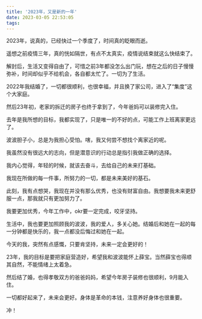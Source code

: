 ```yaml
---
title: '2023年，又是新的一年'
date: 2023-03-05 22:53:05
tags:
---
```

2023年，说真的，已经快过一个季度了，时间真的眨眼而逝。

遥想之前疫情三年，真的恍如隔世，有点不太真实，疫情说结束就这么快结束了。

解封后，生活又变得自由了，可惜之前3年都没怎么出门玩，想在之后的日子慢慢弥补，时间却似乎不给机会，各自都太忙了。一切为了生活。

2022年我结婚了，一切都很顺利，也很幸福，并且换了家公司，进入了“集度”这个大家庭。

然后23年初，老家的拆迁的房子也终于拿到了，今年爸妈可以装修完入住。

<!-- more -->

去年是我所想的目标，我都实现了，只是唯一的不好的点，可能工作上班离家更远了。

波波胆子小，总是为我担心受怕。嗐，我又何尝不想找个离家近的呢。

我虽然没有很远大的志向，但是潜意识的行动总是指引我做正确的选择。

我内心觉得，年轻的时候，就该去奋斗，去给自己的未来打基础。

我现在所做的每一件事，所努力的一切，都是未来美好的基石。

此刻，我有点想哭，我现在并没有那么优秀，也没有财富自由。我想要我未来更舒服一点，那我就只有更加努力了。

我要更加优秀，今年工作中，okr要一定完成，咬牙坚持。

生活中，我也要更加照顾我的波波，我的爱人，多关心她。结婚后和她在一起的每一分钟都是快乐的，我一点都没后悔过和她在一起。

今天的我，突然有点感慨，只要肯坚持，未来一定会更好的！

23年，我的目标是要把家庭营造好，希望我和波波能怀上薛宝。当然薛宝也得顺其自然，不能情绪上太着急。

然后结了婚，也得孝敬双方的爸爸妈妈，希望今年房子装修也很顺利，9月能入住。

一切都好起来了，未来会更好。身体是革命的本钱，注意养好身体也很重要。

冲！
